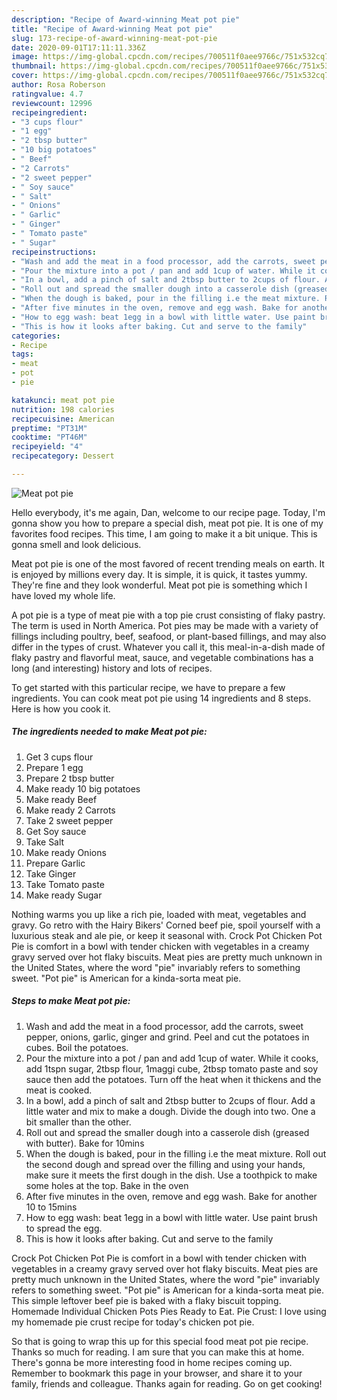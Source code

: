 ```yaml
---
description: "Recipe of Award-winning Meat pot pie"
title: "Recipe of Award-winning Meat pot pie"
slug: 173-recipe-of-award-winning-meat-pot-pie
date: 2020-09-01T17:11:11.336Z
image: https://img-global.cpcdn.com/recipes/700511f0aee9766c/751x532cq70/meat-pot-pie-recipe-main-photo.jpg
thumbnail: https://img-global.cpcdn.com/recipes/700511f0aee9766c/751x532cq70/meat-pot-pie-recipe-main-photo.jpg
cover: https://img-global.cpcdn.com/recipes/700511f0aee9766c/751x532cq70/meat-pot-pie-recipe-main-photo.jpg
author: Rosa Roberson
ratingvalue: 4.7
reviewcount: 12996
recipeingredient:
- "3 cups flour"
- "1 egg"
- "2 tbsp butter"
- "10 big potatoes"
- " Beef"
- "2 Carrots"
- "2 sweet pepper"
- " Soy sauce"
- " Salt"
- " Onions"
- " Garlic"
- " Ginger"
- " Tomato paste"
- " Sugar"
recipeinstructions:
- "Wash and add the meat in a food processor, add the carrots, sweet pepper, onions, garlic, ginger and grind. Peel and cut the potatoes in cubes. Boil the potatoes."
- "Pour the mixture into a pot / pan and add 1cup of water. While it cooks, add 1tspn sugar, 2tbsp flour, 1maggi cube, 2tbsp tomato paste and soy sauce then add the potatoes. Turn off the heat when it thickens and the meat is cooked."
- "In a bowl, add a pinch of salt and 2tbsp butter to 2cups of flour. Add a little water and mix to make a dough. Divide the dough into two. One a bit smaller than the other."
- "Roll out and spread the smaller dough into a casserole dish (greased with butter). Bake for 10mins"
- "When the dough is baked, pour in the filling i.e the meat mixture. Roll out the second dough and spread over the filling and using your hands, make sure it meets the first dough in the dish. Use a toothpick to make some holes at the top. Bake in the oven"
- "After five minutes in the oven, remove and egg wash. Bake for another 10 to 15mins"
- "How to egg wash: beat 1egg in a bowl with little water. Use paint brush to spread the egg."
- "This is how it looks after baking. Cut and serve to the family"
categories:
- Recipe
tags:
- meat
- pot
- pie

katakunci: meat pot pie 
nutrition: 198 calories
recipecuisine: American
preptime: "PT31M"
cooktime: "PT46M"
recipeyield: "4"
recipecategory: Dessert

---
```



![Meat pot pie](https://img-global.cpcdn.com/recipes/700511f0aee9766c/751x532cq70/meat-pot-pie-recipe-main-photo.jpg)

Hello everybody, it's me again, Dan, welcome to our recipe page. Today, I'm gonna show you how to prepare a special dish, meat pot pie. It is one of my favorites food recipes. This time, I am going to make it a bit unique. This is gonna smell and look delicious.

Meat pot pie is one of the most favored of recent trending meals on earth. It is enjoyed by millions every day. It is simple, it is quick, it tastes yummy. They're fine and they look wonderful. Meat pot pie is something which I have loved my whole life.

A pot pie is a type of meat pie with a top pie crust consisting of flaky pastry. The term is used in North America. Pot pies may be made with a variety of fillings including poultry, beef, seafood, or plant-based fillings, and may also differ in the types of crust. Whatever you call it, this meal-in-a-dish made of flaky pastry and flavorful meat, sauce, and vegetable combinations has a long (and interesting) history and lots of recipes.


To get started with this particular recipe, we have to prepare a few ingredients. You can cook meat pot pie using 14 ingredients and 8 steps. Here is how you cook it.

<!--inarticleads1-->

##### The ingredients needed to make Meat pot pie:

1. Get 3 cups flour
1. Prepare 1 egg
1. Prepare 2 tbsp butter
1. Make ready 10 big potatoes
1. Make ready  Beef
1. Make ready 2 Carrots
1. Take 2 sweet pepper
1. Get  Soy sauce
1. Take  Salt
1. Make ready  Onions
1. Prepare  Garlic
1. Take  Ginger
1. Take  Tomato paste
1. Make ready  Sugar


Nothing warms you up like a rich pie, loaded with meat, vegetables and gravy. Go retro with the Hairy Bikers&#39; Corned beef pie, spoil yourself with a luxurious steak and ale pie, or keep it seasonal with. Crock Pot Chicken Pot Pie is comfort in a bowl with tender chicken with vegetables in a creamy gravy served over hot flaky biscuits. Meat pies are pretty much unknown in the United States, where the word &#34;pie&#34; invariably refers to something sweet. &#34;Pot pie&#34; is American for a kinda-sorta meat pie. 

<!--inarticleads2-->

##### Steps to make Meat pot pie:

1. Wash and add the meat in a food processor, add the carrots, sweet pepper, onions, garlic, ginger and grind. Peel and cut the potatoes in cubes. Boil the potatoes.
1. Pour the mixture into a pot / pan and add 1cup of water. While it cooks, add 1tspn sugar, 2tbsp flour, 1maggi cube, 2tbsp tomato paste and soy sauce then add the potatoes. Turn off the heat when it thickens and the meat is cooked.
1. In a bowl, add a pinch of salt and 2tbsp butter to 2cups of flour. Add a little water and mix to make a dough. Divide the dough into two. One a bit smaller than the other.
1. Roll out and spread the smaller dough into a casserole dish (greased with butter). Bake for 10mins
1. When the dough is baked, pour in the filling i.e the meat mixture. Roll out the second dough and spread over the filling and using your hands, make sure it meets the first dough in the dish. Use a toothpick to make some holes at the top. Bake in the oven
1. After five minutes in the oven, remove and egg wash. Bake for another 10 to 15mins
1. How to egg wash: beat 1egg in a bowl with little water. Use paint brush to spread the egg.
1. This is how it looks after baking. Cut and serve to the family


Crock Pot Chicken Pot Pie is comfort in a bowl with tender chicken with vegetables in a creamy gravy served over hot flaky biscuits. Meat pies are pretty much unknown in the United States, where the word &#34;pie&#34; invariably refers to something sweet. &#34;Pot pie&#34; is American for a kinda-sorta meat pie. This simple leftover beef pie is baked with a flaky biscuit topping. Homemade Individual Chicken Pots Pies Ready to Eat. Pie Crust: I love using my homemade pie crust recipe for today&#39;s chicken pot pie. 

So that is going to wrap this up for this special food meat pot pie recipe. Thanks so much for reading. I am sure that you can make this at home. There's gonna be more interesting food in home recipes coming up. Remember to bookmark this page in your browser, and share it to your family, friends and colleague. Thanks again for reading. Go on get cooking!
